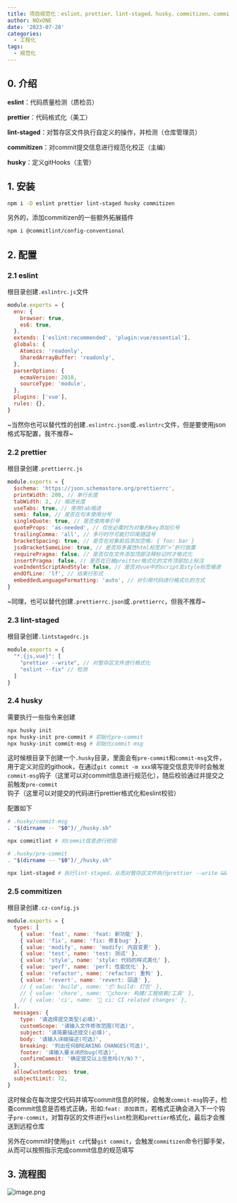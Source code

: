 ```yaml
---
title: 项目规范化：eslint、prettier、lint-staged、husky、commitizen、commitlint
author: NOxONE
date: '2023-07-28'
categories:
  - 工程化
tags:
  - 规范化
---
```


## 0. 介绍
**eslint**：代码质量检测（质检员）

**prettier**：代码格式化（美工）

**lint-staged**：对暂存区文件执行自定义的操作，并检测（仓库管理员）

**commitizen**：对commit提交信息进行规范化校正（主编）

**husky**：定义gitHooks（主管）
## 1. 安装
```sh
npm i -D eslint prettier lint-staged husky commitizen
```
另外的，添加commitizen的一些额外拓展插件
```sh
npm i @commitlint/config-conventional
```

## 2. 配置
### 2.1 eslint
根目录创建`.eslintrc.js`文件
```js
module.exports = {
  env: {
    browser: true,
    es6: true,
  },
  extends: ['eslint:recommended', 'plugin:vue/essential'],
  globals: {
    Atomics: 'readonly',
    SharedArrayBuffer: 'readonly',
  },
  parserOptions: {
    ecmaVersion: 2018,
    sourceType: 'module',
  },
  plugins: ['vue'],
  rules: {},
}

```
~当然你也可以替代性的创建`.eslintrc.json`或`.eslintrc`文件，但是要使用json格式写配置，我不推荐~
### 2.2 prettier
根目录创建`.prettierrc.js`
```js
module.exports = {
  $schema: '​https://json.schemastore.org/prettierrc',
  printWidth: 200, // 单行长度
  tabWidth: 2, // 缩进长度
  useTabs: true, // 使用tab缩进
  semi: false, // 是否在句末使用分号
  singleQuote: true, // 是否使用单引号
  quoteProps: 'as-needed', // 仅在必需时为对象的key添加引号
  trailingComma: 'all', // 多行时尽可能打印尾随逗号
  bracketSpacing: true, // 是否在对象前后添加空格: { foo: bar }
  jsxBracketSameLine: true, // 是否将多属性html标签的‘>’折行放置
  requirePragma: false, // 是否仅在文件添加顶部注释标记时才格式化
  insertPragma: false, // 是否在已被preitter格式化的文件顶部加上标注
  vueIndentScriptAndStyle: false, // 是否对vue中的script及style标签缩进
  endOfLine: 'lf', // 结束行形式
  embeddedLanguageFormatting: 'auto', // 对引用代码进行格式化的方式
}
```
~同理，也可以替代创建`.prettierrc.json`或`.prettierrc`，但我不推荐~
### 2.3 lint-staged
根目录创建`.lintstagedrc.js`
```js
module.exports = {
  "*.{js,vue}": [
    "prettier --write", // 对暂存区文件进行格式化
    "eslint --fix" // 检测
  ]
}
```
### 2.4 husky
需要执行一些指令来创建
```sh
npx husky init 
npx husky-init pre-commit # 初始化pre-commit
npx husky-init commit-msg # 初始化commit-msg
```
这时候根目录下创建一个`.husky`目录，里面会有`pre-commit`和`commit-msg`文件，用于定义对应的githook，在通过`git commit -m xxx`填写提交信息完毕时会触发`commit-msg`钩子（这里可以对commit信息进行规范化），随后校验通过并提交之前触发`pre-commit`钩子（这里可以对提交的代码进行prettier格式化和eslint校验）

配置如下
```sh
# .husky/commit-msg
. "$(dirname -- "$0")/_/husky.sh"

npx commitlint # 对commit信息进行校验
```
```sh
# .husky/pre-commit
. "$(dirname -- "$0")/_/husky.sh"

npx lint-staged # 执行lint-staged，从而对暂存区文件执行prettier --write && eslint --fix
```
### 2.5 commitizen
根目录创建`.cz-config.js`
```js
module.exports = {
  types: [
    { value: 'feat', name: 'feat: 新功能' },
    { value: 'fix', name: 'fix: 修复bug' },
    { value: 'modify', name: 'modify: 内容变更' },
    { value: 'test', name: 'test: 测试' },
    { value: 'style', name: 'style: 代码的样式美化' },
    { value: 'perf', name: 'perf: 性能优化' },
    { value: 'refactor', name: 'refactor: 重构' },
    { value: 'revert', name: 'revert: 回退' },
    // { value: 'build', name: '📦️ build: 打包' },
    // { value: 'chore', name: '🏹chore: 构建/工程依赖/工具' },
    // { value: 'ci', name: '👷 ci: CI related changes' },
  ],
  messages: {
    type: '请选择提交类型(必填)',
    customScope: '请输入文件修改范围(可选)',
    subject: '请简要描述提交(必填)',
    body: '请输入详细描述(可选)',
    breaking: '列出任何BREAKING CHANGES(可选)',
    footer: '请输入要关闭的bug(可选)',
    confirmCommit: '确定提交以上信息吗(Y/N)？',
  },
  allowCustomScopes: true,
  subjectLimit: 72,
}
```
这时候会在每次提交代码并填写commit信息的时候，会触发`commit-msg`钩子，检查commit信息是否格式正确，形如:`feat: 添加首页`，若格式正确会进入下一个钩子`pre-commit`，对暂存区的文件进行`eslint`检测和`prettier`格式化，最后才会推送到远程仓库

另外在commit时使用`git cz`代替`git commit`，会触发`commitizen`命令行脚手架，从而可以按照指示完成commit信息的规范填写


## 3. 流程图

![image.png](https://p3-juejin.byteimg.com/tos-cn-i-k3u1fbpfcp/55eb39684b8b49a3bc4610bf67c267e5~tplv-k3u1fbpfcp-watermark.image?)
